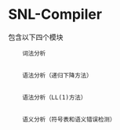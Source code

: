 # SNL-Compiler

包含以下四个模块

		词法分析
		
		
		语法分析（递归下降方法）
		
		
		语法分析（LL(1)方法）
		
		
		语义分析（符号表和语义错误检测）
